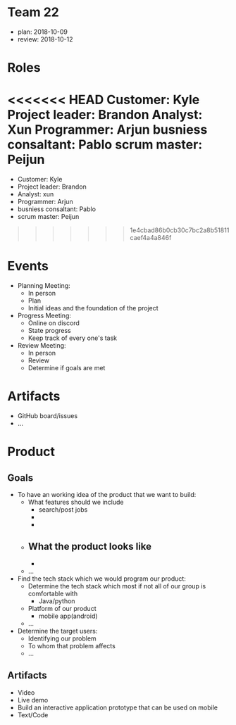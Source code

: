 # Team 22
- plan: 2018-10-09
- review: 2018-10-12

# Roles
<<<<<<< HEAD
Customer: Kyle
Project leader: Brandon
Analyst: Xun
Programmer: Arjun
busniess consaltant: Pablo
scrum master: Peijun
=======
- Customer: Kyle
- Project leader: Brandon
- Analyst: xun
- Programmer: Arjun
- busniess consaltant: Pablo
- scrum master: Peijun
>>>>>>> 1e4cbad86b0cb30c7bc2a8b51811caef4a4a846f

# Events
- Planning Meeting:
    - In person
    - Plan
    - Initial ideas and the foundation of the project
- Progress Meeting:
    - Online on discord
    - State progress
    - Keep track of every one's task
- Review Meeting:
    - In person
    - Review
    - Determine if goals are met

# Artifacts

- GitHub board/issues
- ...

# Product

## Goals
- To have an working idea of the product that we want to build:
    - What features should we include
        - search/post jobs
        - 
        - 
    - What the product looks like
        - 
        - 
    - ...
- Find the tech stack which we would program our product:
    - Determine the tech stack which most if not all of our group is comfortable with
        - Java/python
    - Platform of our product
        - mobile app(android)
    - ...
- Determine the target users:
    - Identifying our problem
    - To whom that problem affects
    - ...

## Artifacts
- Video
- Live demo
- Build an interactive application prototype that can be used on mobile
- Text/Code
